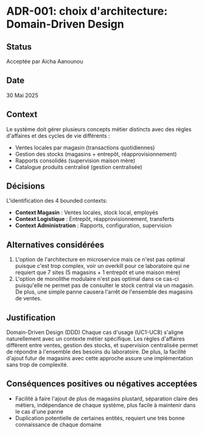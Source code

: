 # ADR-001: choix d'architecture: Domain-Driven Design

## Status
Acceptée par Aicha Aanounou

## Date 
30 Mai 2025

## Context
Le système doit gérer plusieurs concepts métier distincts avec des règles d'affaires et des cycles de vie différents :
- Ventes locales par magasin (transactions quotidiennes)
- Gestion des stocks (magasins + entrepôt, réapprovisionnement)
- Rapports consolidés (supervision maison mère)
- Catalogue produits centralisé (gestion centralisée)

## Décisions
L'identification des 4 bounded contexts:
- **Context Magasin** : Ventes locales, stock local, employés
- **Context Logistique** : Entrepôt, réapprovisionnement, transferts
- **Context Administration** : Rapports, configuration, supervision

## Alternatives considérées
1) L'option de l'architecture en microservice mais ce n'est pas optimal puisque c'est trop complex, voir un overkill pour ce laboratoire qui ne requiert que 7 sites (5 magasins + 1 entrepôt et une maison mère)
2) L'option de monolithe modulaire n'est pas optimal dans ce cas-ci puisqu'elle ne permet pas de consulter le stock central via un magasin. De plus, une simple panne causera l'arrêt de l'ensemble des magasins de ventes.

## Justification
Domain-Driven Design (DDD)
Chaque cas d'usage (UC1-UC8) s'aligne naturellement avec un contexte métier spécifique. Les règles d'affaires diffèrent entre ventes, gestion des stocks, et supervision centralisée permet de répondre à l'ensemble des besoins du laboratoire. De plus, la facilité d'ajout futur de magasins avec cette approche assure une implémentation sans trop de complexité.

## Conséquences positives ou négatives acceptées
- Facilité à faire l'ajout de plus de magasins plustard, séparation claire des métiers, indépendance de chaque système, plus facile à maintenir dans le cas d'une panne
- Duplication potentielle de certaines entités, requiert une très bonne connaissance de chaque domaine

